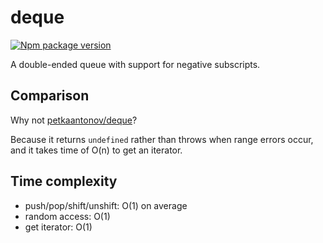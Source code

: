 # deque

[![Npm package version](https://badgen.net/npm/v/@zimtsui/deque)](https://www.npmjs.com/package/@zimtsui/deque)

A double-ended queue with support for negative subscripts.

## Comparison

Why not [petkaantonov/deque](https://github.com/petkaantonov/deque)?

Because it returns `undefined` rather than throws when range errors occur, and it takes time of O(n) to get an iterator.

## Time complexity

- push/pop/shift/unshift: O(1) on average
- random access: O(1)
- get iterator: O(1)
